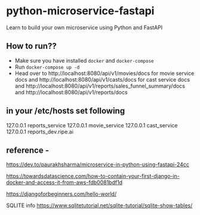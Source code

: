 # python-microservice-fastapi
Learn to build your own microservice using Python and FastAPI

## How to run??
 - Make sure you have installed `docker` and `docker-compose`
 - Run `docker-compose up -d`
 - Head over to http://localhost:8080/api/v1/movies/docs for movie service docs 
   and http://localhost:8080/api/v1/casts/docs for cast service docs
   and http://localhost:8080/api/v1/reports/sales_funnel_summary/docs
   and http://localhost:8080/api/v1/reports/docs

## in your /etc/hosts set following


127.0.0.1       reports_service
127.0.0.1       movie_service
127.0.0.1       cast_service
127.0.0.1       reports_dev.ripe.ai

## reference -

https://dev.to/paurakhsharma/microservice-in-python-using-fastapi-24cc

https://towardsdatascience.com/how-to-contain-your-first-django-in-docker-and-access-it-from-aws-fdb0081bdf1d


https://djangoforbeginners.com/hello-world/

SQLITE info
https://www.sqlitetutorial.net/sqlite-tutorial/sqlite-show-tables/
